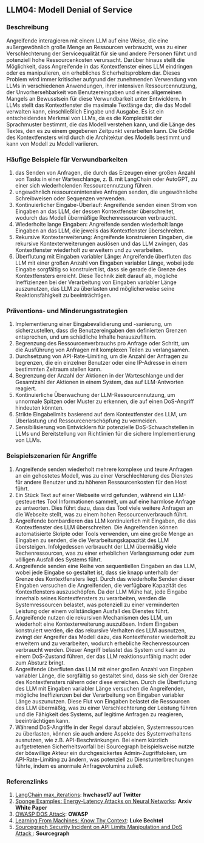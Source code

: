 ## LLM04: Modell Denial of Service

### Beschreibung

Angreifende interagieren mit einem LLM auf eine Weise, die eine außergewöhnlich große Menge an Ressourcen verbraucht, was zu einer Verschlechterung der Servicequalität für sie und andere Personen führt und potenziell hohe Ressourcenkosten verursacht. Darüber hinaus stellt die Möglichkeit, dass Angreifende in das Kontextfenster eines LLM eindringen oder es manipulieren, ein erhebliches Sicherheitsproblem dar. Dieses Problem wird immer kritischer aufgrund der zunehmenden Verwendung von LLMs in verschiedenen Anwendungen, ihrer intensiven Ressourcennutzung, der Unvorhersehbarkeit von Benutzereingaben und eines allgemeinen Mangels an Bewusstsein für diese Verwundbarkeit unter Entwicklern. In LLMs stellt das Kontextfenster die maximale Textlänge dar, die das Modell verwalten kann, einschließlich Eingabe und Ausgabe. Es ist ein entscheidendes Merkmal von LLMs, da es die Komplexität der Sprachmuster bestimmt, die das Modell verstehen kann, und die Länge des Textes, den es zu einem gegebenen Zeitpunkt verarbeiten kann. Die Größe des Kontextfensters wird durch die Architektur des Modells bestimmt und kann von Modell zu Modell variieren.

### Häufige Beispiele für Verwundbarkeiten

1. das Senden von Anfragen, die durch das Erzeugen einer großen Anzahl von Tasks in einer Warteschlange, z. B. mit LangChain oder AutoGPT, zu einer sich wiederholenden Ressourcennutzung führen.
2. ungewöhnlich ressourcenintensive Anfragen senden, die ungewöhnliche Schreibweisen oder Sequenzen verwenden.
3. Kontinuierlicher Eingabe-Überlauf: Angreifende senden einen Strom von Eingaben an das LLM, der dessen Kontextfenster überschreitet, wodurch das Modell übermäßige Rechenressourcen verbraucht.
4. Wiederholte lange Eingaben: Angreifende senden wiederholt lange Eingaben an das LLM, die jeweils das Kontextfenster überschreiten.
5. Rekursive Kontexterweiterung: Angreifende konstruieren Eingaben, die rekursive Kontexterweiterungen auslösen und das LLM zwingen, das Kontextfenster wiederholt zu erweitern und zu verarbeiten.
6. Überflutung mit Eingaben variabler Länge: Angreifende überfluten das LLM mit einer großen Anzahl von Eingaben variabler Länge, wobei jede Eingabe sorgfältig so konstruiert ist, dass sie gerade die Grenze des Kontextfensters erreicht. Diese Technik zielt darauf ab, mögliche Ineffizienzen bei der Verarbeitung von Eingaben variabler Länge auszunutzen, das LLM zu überlasten und möglicherweise seine Reaktionsfähigkeit zu beeinträchtigen.

### Präventions- und Minderungsstrategien

1. Implementierung einer Eingabevalidierung und -sanierung, um sicherzustellen, dass die Benutzereingaben den definierten Grenzen entsprechen, und um schädliche Inhalte herauszufiltern.
2. Begrenzung des Ressourcenverbrauchs pro Anfrage oder Schritt, um die Ausführung von Anfragen mit komplexen Teilen zu verlangsamen.
3. Durchsetzung von API-Rate-Limiting, um die Anzahl der Anfragen zu begrenzen, die ein einzelner Benutzer oder eine IP-Adresse in einem bestimmten Zeitraum stellen kann.
4. Begrenzung der Anzahl der Aktionen in der Warteschlange und der Gesamtzahl der Aktionen in einem System, das auf LLM-Antworten reagiert.
5. Kontinuierliche Überwachung der LLM-Ressourcennutzung, um unnormale Spitzen oder Muster zu erkennen, die auf einen DoS-Angriff hindeuten könnten.
6. Strikte Eingabelimits basierend auf dem Kontextfenster des LLM, um Überlastung und Ressourcenerschöpfung zu vermeiden.
7. Sensibilisierung von Entwicklern für potenzielle DoS-Schwachstellen in LLMs und Bereitstellung von Richtlinien für die sichere Implementierung von LLMs.

### Beispielszenarien für Angriffe

1. Angreifende senden wiederholt mehrere komplexe und teure Anfragen an ein gehostetes Modell, was zu einer Verschlechterung des Dienstes für andere Benutzer und zu höheren Ressourcenkosten für den Host führt.
2. Ein Stück Text auf einer Webseite wird gefunden, während ein LLM-gesteuertes Tool Informationen sammelt, um auf eine harmlose Anfrage zu antworten. Dies führt dazu, dass das Tool viele weitere Anfragen an die Webseite stellt, was zu einem hohen Ressourcenverbrauch führt.
3. Angreifende bombardieren das LLM kontinuierlich mit Eingaben, die das Kontextfenster des LLM überschreiten. Die Angreifenden können automatisierte Skripte oder Tools verwenden, um eine große Menge an Eingaben zu senden, die die Verarbeitungskapazität des LLM übersteigen. Infolgedessen verbraucht der LLM übermäßig viele Rechenressourcen, was zu einer erheblichen Verlangsamung oder zum völligen Ausfall des Systems führt.
4. Angreifende senden eine Reihe von sequentiellen Eingaben an das LLM, wobei jede Eingabe so gestaltet ist, dass sie knapp unterhalb der Grenze des Kontextfensters liegt. Durch das wiederholte Senden dieser Eingaben versuchen die Angreifenden, die verfügbare Kapazität des Kontextfensters auszuschöpfen. Da der LLM Mühe hat, jede Eingabe innerhalb seines Kontextfensters zu verarbeiten, werden die Systemressourcen belastet, was potenziell zu einer verminderten Leistung oder einem vollständigen Ausfall des Dienstes führt.
5. Angreifende nutzen die rekursiven Mechanismen des LLM, um wiederholt eine Kontexterweiterung auszulösen. Indem Eingaben konstruiert werden, die das rekursive Verhalten des LLM ausnutzen, zwingt der Angreifer das Modell dazu, das Kontextfenster wiederholt zu erweitern und zu verarbeiten, wodurch erhebliche Rechenressourcen verbraucht werden. Dieser Angriff belastet das System und kann zu einem DoS-Zustand führen, der das LLM reaktionsunfähig macht oder zum Absturz bringt.
6. Angreifende überfluten das LLM mit einer großen Anzahl von Eingaben variabler Länge, die sorgfältig so gestaltet sind, dass sie sich der Grenze des Kontextfensters nähern oder diese erreichen. Durch die Überflutung des LLM mit Eingaben variabler Länge versuchen die Angreifenden, mögliche Ineffizienzen bei der Verarbeitung von Eingaben variabler Länge auszunutzen. Diese Flut von Eingaben belastet die Ressourcen des LLM übermäßig, was zu einer Verschlechterung der Leistung führen und die Fähigkeit des Systems, auf legitime Anfragen zu reagieren, beeinträchtigen kann.
7. Während DoS-Angriffe in der Regel darauf abzielen, Systemressourcen zu überlasten, können sie auch andere Aspekte des Systemverhaltens ausnutzen, wie z.B. API-Beschränkungen. Bei einem kürzlich aufgetretenen Sicherheitsvorfall bei Sourcegraph beispielsweise nutzte der böswillige Akteur ein durchgesickertes Admin-Zugriffstoken, um API-Rate-Limiting zu ändern, was potenziell zu Dienstunterbrechungen führte, indem es anormale Anfragevolumina zuließ.

### Referenzlinks

1. [LangChain max_iterations](https://twitter.com/hwchase17/status/1608467493877579777): **hwchase17 auf Twitter**
2. [Sponge Examples: Energy-Latency Attacks on Neural Networks](https://arxiv.org/abs/2006.03463): **Arxiv White Paper**
3. [OWASP DOS Attack](https://owasp.org/www-community/attacks/Denial_of_Service): **OWASP**
4. [Learning From Machines: Know Thy Context](https://lukebechtel.com/blog/lfm-know-thy-context): **Luke Bechtel**
5. [Sourcegraph Security Incident on API Limits Manipulation and DoS Attack ](https://about.sourcegraph.com/blog/security-update-august-2023): **Sourcegraph**